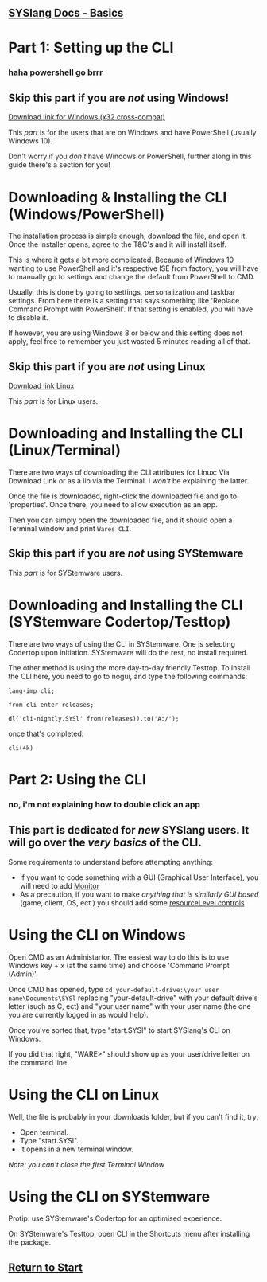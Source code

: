 ## [SYSlang Docs - Basics](https://jodri-code.github.io/sysl-docs/SYSlang/)

# Part 1: Setting up the CLI
### haha powershell go brrr

## Skip this part if you are _not_ using Windows!
[Download link for Windows (x32 cross-compat)](http://systemware.ga/cli-windows32-latest/)

This _part_ is for the users that are on Windows and have PowerShell (usually Windows 10).

Don't worry if you _don't_ have Windows or PowerShell, further along in this guide there's a section for you!

# Downloading & Installing the CLI (Windows/PowerShell)
The installation process is simple enough, download the file, and open it. Once the installer opens, agree to the T&C's and it will install itself.

This is where it gets a bit more complicated. Because of Windows 10 wanting to use PowerShell and it's respective ISE from factory, you will have to manually go to settings and change the default from PowerShell to CMD.

Usually, this is done by going to settings, personalization and taskbar settings. From here there is a setting that says something like 'Replace Command Prompt with PowerShell'. If that setting is enabled, you will have to disable it.

If however, you are using Windows 8 or below and this setting does not apply, feel free to remember you just wasted 5 minutes reading all of that.

## Skip this part if you are _not_ using Linux
[Download link Linux](http://systemware.ga/cli-linx-latest/)

This _part_ is for Linux users.

# Downloading and Installing the CLI (Linux/Terminal)
There are two ways of downloading the CLI attributes for Linux: Via Download Link or as a lib via the Terminal. I _won't_ be explaining the latter.

Once the file is downloaded, right-click the downloaded file and go to 'properties'. Once there, you need to allow execution as an app.

Then you can simply open the downloaded file, and it should open a Terminal window and print `Wares CLI`.

## Skip this part if you are _not_ using SYStemware
This _part_ is for SYStemware users.

# Downloading and Installing the CLI (SYStemware Codertop/Testtop)
There are two ways of using the CLI in SYStemware. One is selecting Codertop upon initiation. SYStemware will do the rest, no install required.

The other method is using the more day-to-day friendly Testtop. To install the CLI here, you need to go to nogui, and type the following commands:

`lang-imp cli;`

`from cli enter releases;`

`dl('cli-nightly.SYSl' from(releases)).to('A:/');`

once that's completed:

`cli(4k)`

# Part 2: Using the CLI
### no, i'm not explaining how to double click an app

## This part is dedicated for _new_ SYSlang users. It will go over the _very basics_ of the CLI.
Some requirements to understand before attempting anything:
- If you want to code something with a GUI (Graphical User Interface), you will need to add [Monitor](https://systemware.ga/SYSlang/class/monitor)
- As a precaution, if you want to make _anything that is similarly GUI based_ (game, client, OS, ect.) you should add some [resourceLevel controls](https://systemware.ga/SYSlang/cautions/)

# Using the CLI on Windows
Open CMD as an Administartor. The easiest way to do this is to use Windows key + x (at the same time) and choose 'Command Prompt (Admin)'.

Once CMD has opened, type `cd your-default-drive:\your user name\Documents\SYSl` replacing "your-default-drive" with your default drive's letter (such as C, ect) and "your user name" with your user name (the one you are currently logged in as would help).

Once you've sorted that, type "start.SYSl" to start SYSlang's CLI on Windows.

If you did that right, "WARE>" should show up as your user/drive letter on the command line
# Using the CLI on Linux
Well, the file is probably in your downloads folder, but if you can't find it, try:

- Open terminal.
- Type "start.SYSl".
- It opens in a new terminal window.

_Note: you can't close the first Terminal Window_

# Using the CLI on SYStemware
Protip: use SYStemware's Codertop for an optimised experience.

On SYStemware's Testtop, open CLI in the Shortcuts menu after installing the package.

## [Return to Start](https://jodri-code.github.io/sysl-docs/SYSlang/#index)
